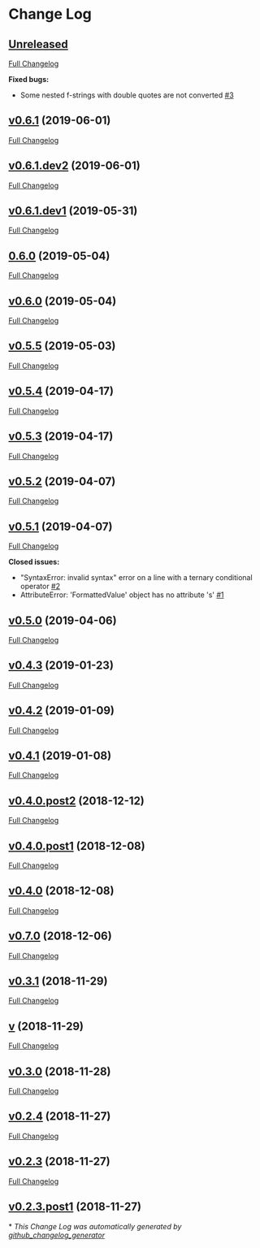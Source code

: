 # Change Log

## [Unreleased](https://github.com/JarryShaw/f2format/tree/HEAD)

[Full Changelog](https://github.com/JarryShaw/f2format/compare/v0.6.1...HEAD)

**Fixed bugs:**

- Some nested f-strings with double quotes are not converted [\#3](https://github.com/JarryShaw/f2format/issues/3)

## [v0.6.1](https://github.com/JarryShaw/f2format/tree/v0.6.1) (2019-06-01)
[Full Changelog](https://github.com/JarryShaw/f2format/compare/v0.6.1.dev2...v0.6.1)

## [v0.6.1.dev2](https://github.com/JarryShaw/f2format/tree/v0.6.1.dev2) (2019-06-01)
[Full Changelog](https://github.com/JarryShaw/f2format/compare/v0.6.1.dev1...v0.6.1.dev2)

## [v0.6.1.dev1](https://github.com/JarryShaw/f2format/tree/v0.6.1.dev1) (2019-05-31)
[Full Changelog](https://github.com/JarryShaw/f2format/compare/0.6.0...v0.6.1.dev1)

## [0.6.0](https://github.com/JarryShaw/f2format/tree/0.6.0) (2019-05-04)
[Full Changelog](https://github.com/JarryShaw/f2format/compare/v0.6.0...0.6.0)

## [v0.6.0](https://github.com/JarryShaw/f2format/tree/v0.6.0) (2019-05-04)
[Full Changelog](https://github.com/JarryShaw/f2format/compare/v0.5.5...v0.6.0)

## [v0.5.5](https://github.com/JarryShaw/f2format/tree/v0.5.5) (2019-05-03)
[Full Changelog](https://github.com/JarryShaw/f2format/compare/v0.5.4...v0.5.5)

## [v0.5.4](https://github.com/JarryShaw/f2format/tree/v0.5.4) (2019-04-17)
[Full Changelog](https://github.com/JarryShaw/f2format/compare/v0.5.3...v0.5.4)

## [v0.5.3](https://github.com/JarryShaw/f2format/tree/v0.5.3) (2019-04-17)
[Full Changelog](https://github.com/JarryShaw/f2format/compare/v0.5.2...v0.5.3)

## [v0.5.2](https://github.com/JarryShaw/f2format/tree/v0.5.2) (2019-04-07)
[Full Changelog](https://github.com/JarryShaw/f2format/compare/v0.5.1...v0.5.2)

## [v0.5.1](https://github.com/JarryShaw/f2format/tree/v0.5.1) (2019-04-07)
[Full Changelog](https://github.com/JarryShaw/f2format/compare/v0.5.0...v0.5.1)

**Closed issues:**

- "SyntaxError: invalid syntax" error on a line with a ternary conditional operator [\#2](https://github.com/JarryShaw/f2format/issues/2)
- AttributeError: 'FormattedValue' object has no attribute 's' [\#1](https://github.com/JarryShaw/f2format/issues/1)

## [v0.5.0](https://github.com/JarryShaw/f2format/tree/v0.5.0) (2019-04-06)
[Full Changelog](https://github.com/JarryShaw/f2format/compare/v0.4.3...v0.5.0)

## [v0.4.3](https://github.com/JarryShaw/f2format/tree/v0.4.3) (2019-01-23)
[Full Changelog](https://github.com/JarryShaw/f2format/compare/v0.4.2...v0.4.3)

## [v0.4.2](https://github.com/JarryShaw/f2format/tree/v0.4.2) (2019-01-09)
[Full Changelog](https://github.com/JarryShaw/f2format/compare/v0.4.1...v0.4.2)

## [v0.4.1](https://github.com/JarryShaw/f2format/tree/v0.4.1) (2019-01-08)
[Full Changelog](https://github.com/JarryShaw/f2format/compare/v0.4.0.post2...v0.4.1)

## [v0.4.0.post2](https://github.com/JarryShaw/f2format/tree/v0.4.0.post2) (2018-12-12)
[Full Changelog](https://github.com/JarryShaw/f2format/compare/v0.4.0.post1...v0.4.0.post2)

## [v0.4.0.post1](https://github.com/JarryShaw/f2format/tree/v0.4.0.post1) (2018-12-08)
[Full Changelog](https://github.com/JarryShaw/f2format/compare/v0.4.0...v0.4.0.post1)

## [v0.4.0](https://github.com/JarryShaw/f2format/tree/v0.4.0) (2018-12-08)
[Full Changelog](https://github.com/JarryShaw/f2format/compare/v0.7.0...v0.4.0)

## [v0.7.0](https://github.com/JarryShaw/f2format/tree/v0.7.0) (2018-12-06)
[Full Changelog](https://github.com/JarryShaw/f2format/compare/v0.3.1...v0.7.0)

## [v0.3.1](https://github.com/JarryShaw/f2format/tree/v0.3.1) (2018-11-29)
[Full Changelog](https://github.com/JarryShaw/f2format/compare/v...v0.3.1)

## [v](https://github.com/JarryShaw/f2format/tree/v) (2018-11-29)
[Full Changelog](https://github.com/JarryShaw/f2format/compare/v0.3.0...v)

## [v0.3.0](https://github.com/JarryShaw/f2format/tree/v0.3.0) (2018-11-28)
[Full Changelog](https://github.com/JarryShaw/f2format/compare/v0.2.4...v0.3.0)

## [v0.2.4](https://github.com/JarryShaw/f2format/tree/v0.2.4) (2018-11-27)
[Full Changelog](https://github.com/JarryShaw/f2format/compare/v0.2.3...v0.2.4)

## [v0.2.3](https://github.com/JarryShaw/f2format/tree/v0.2.3) (2018-11-27)
[Full Changelog](https://github.com/JarryShaw/f2format/compare/v0.2.3.post1...v0.2.3)

## [v0.2.3.post1](https://github.com/JarryShaw/f2format/tree/v0.2.3.post1) (2018-11-27)


\* *This Change Log was automatically generated by [github_changelog_generator](https://github.com/skywinder/Github-Changelog-Generator)*